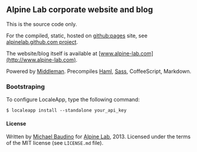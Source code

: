 ## Alpine Lab corporate website and blog

This is the source code only.

For the compiled, static, hosted on [github:pages](http://pages.github.com) site, see [alpinelab.github.com project](https://github.com/alpinelab/alpinelab.github.com).

The website/blog itself is available at [www.alpine-lab.com](http://www.alpine-lab.com).

Powered by [Middleman](http://middlemanapp.com).
Precompiles [Haml](http://haml.info), [Sass](http://sass-lang.com), CoffeeScript, Markdown.

### Bootstraping

To configure LocaleApp, type the following command:
```shell
$ localeapp install --standalone your_api_key
```

#### License

Written by [Michael Baudino](https://github.com/michaelbaudino) for [Alpine Lab](http://www.alpine-lab.com), 2013.
Licensed under the terms of the MIT license (see `LICENSE.md` file).
